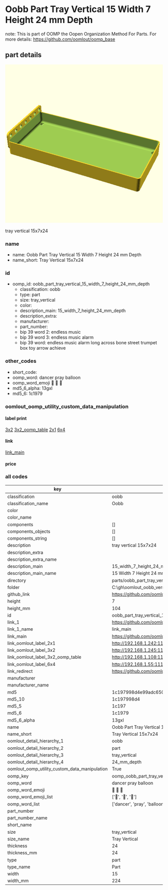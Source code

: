 # Oobb Part Tray Vertical 15 Width 7 Height 24 mm Depth  

note: This is part of OOMP the Oopen Organization Method For Parts. For more details: https://github.com/oomlout/oomp_base

##  part details
  

[![](3dpr.png)](3dpr.png)

tray vertical 15x7x24



### name
* name: Oobb Part Tray Vertical 15 Width 7 Height 24 mm Depth
* name_short: Tray Vertical 15x7x24 
### id
* oomp_id: oobb_part_tray_vertical_15_width_7_height_24_mm_depth
  * classification: oobb
  * type: part
  * size: tray_vertical
  * color: 
  * description_main: 15_width_7_height_24_mm_depth
  * description_extra: 
  * manufacturer: 
  * part_number: 
  * bip 39 word 2: endless music
  * bip 39 word 3: endless music alarm
  * bip 39 word: endless music alarm long across bone street trumpet box toy arrow achieve

### other_codes
* short_code: 
* oomp_word: dancer pray balloon
* oomp_word_emoji :dancer: :pray: :balloon:
* md5_6_alpha: 13gxl
* md5_6: 1c1979






### oomlout_oomp_utility_custom_data_manipulation
#### label print
[3x2](http://192.168.1.245:1112/?label=oomp%2013gxl)
[3x2_oomp_table](http://192.168.1.108:1112/?label=oomp%2013gxl)
[2x1](http://192.168.1.242:1112/?label=oomp%2013gxl)
[6x4](http://192.168.1.55:1112/?label=oomp%2013gxl)    

#### link

[link_main](https://github.com/oomlout/oomlout_oobb_version_4_generated_parts/tree/main/navigation_oomp/oobb/part/tray_vertical/15_width_7_height_24_mm_depth/part)                              

#### price







### all codes 
| key | value |  
| --- | --- |  
| classification | oobb |  
| classification_name | Oobb |  
| color |  |  
| color_name |  |  
| components | [] |  
| components_objects | [] |  
| components_string | [] |  
| description | tray vertical 15x7x24 |  
| description_extra |  |  
| description_extra_name |  |  
| description_main | 15_width_7_height_24_mm_depth |  
| description_main_name | 15 Width 7 Height 24 mm Depth |  
| directory | parts/oobb_part_tray_vertical_15_width_7_height_24_mm_depth |  
| folder | C:\gh\oomlout_oobb_version_4_generated_parts\parts\oobb_part_tray_vertical_15_width_7_height_24_mm_depth |  
| github_link | https://github.com/oomlout/oomlout_oomp_part_src/tree/main/parts/oobb_part_tray_vertical_15_width_7_height_24_mm_depth |  
| height | 7 |  
| height_mm | 104 |  
| id | oobb_part_tray_vertical_15_width_7_height_24_mm_depth |  
| link_1 | https://github.com/oomlout/oomlout_oobb_version_4_generated_parts/tree/main/navigation_oomp/oobb/part/tray_vertical/15_width_7_height_24_mm_depth/part |  
| link_1_name | link_main |  
| link_main | https://github.com/oomlout/oomlout_oobb_version_4_generated_parts/tree/main/navigation_oomp/oobb/part/tray_vertical/15_width_7_height_24_mm_depth/part |  
| link_oomlout_label_2x1 | http://192.168.1.242:1112/?label=oomp%2013gxl |  
| link_oomlout_label_3x2 | http://192.168.1.245:1112/?label=oomp%2013gxl |  
| link_oomlout_label_3x2_oomp_table | http://192.168.1.108:1112/?label=oomp%2013gxl |  
| link_oomlout_label_6x4 | http://192.168.1.55:1112/?label=oomp%2013gxl |  
| link_redirect | https://github.com/oomlout/oomlout_oobb_version_4_generated_parts/tree/main/parts/oobb_tray_vertical_15_07_24 |  
| manufacturer |  |  
| manufacturer_name |  |  
| md5 | 1c197998d4e99adc6501283c0ba47a4d |  
| md5_10 | 1c197998d4 |  
| md5_5 | 1c197 |  
| md5_6 | 1c1979 |  
| md5_6_alpha | 13gxl |  
| name | Oobb Part Tray Vertical 15 Width 7 Height 24 mm Depth |  
| name_short | Tray Vertical 15x7x24  |  
| oomlout_detail_hierarchy_1 | oobb |  
| oomlout_detail_hierarchy_2 | part |  
| oomlout_detail_hierarchy_3 | tray_vertical |  
| oomlout_detail_hierarchy_4 | 24_mm_depth |  
| oomlout_oomp_utility_custom_data_manipulation | True |  
| oomp_key | oomp_oobb_part_tray_vertical_15_width_7_height_24_mm_depth |  
| oomp_word | dancer pray balloon |  
| oomp_word_emoji | :dancer: :pray: :balloon: |  
| oomp_word_emoji_list | [':dancer:', ':pray:', ':balloon:'] |  
| oomp_word_list | ['dancer', 'pray', 'balloon'] |  
| part_number |  |  
| part_number_name |  |  
| short_name |  |  
| size | tray_vertical |  
| size_name | Tray Vertical |  
| thickness | 24 |  
| thickness_mm | 24 |  
| type | part |  
| type_name | Part |  
| width | 15 |  
| width_mm | 224 |  
